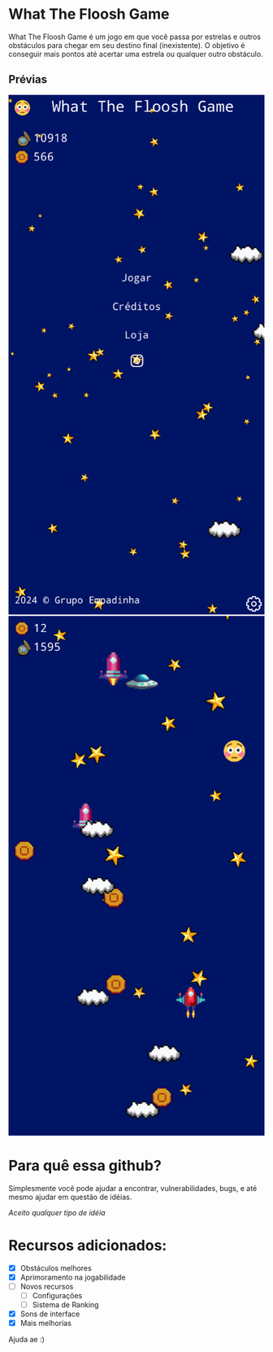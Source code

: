 # What The Floosh Game

What The Floosh Game é um jogo em que você passa por estrelas e outros obstáculos para chegar em seu destino final (inexistente). O objetivo é conseguir mais pontos até acertar uma estrela ou qualquer outro obstáculo.

## Prévias

![Preview 1](screenshots/preview1.png)
![Preview 2](screenshots/preview2.png)

# Para quê essa github?

Simplesmente você pode ajudar a encontrar, vulnerabilidades, bugs, e até mesmo ajudar em questão de idéias.

_Aceito qualquer tipo de idéia_

# Recursos adicionados:
- [x] Obstáculos melhores
- [x] Aprimoramento na jogabilidade
- [ ] Novos recursos
  - [ ] Configurações
  - [ ] Sistema de Ranking
- [x] Sons de interface
- [x] Mais melhorias

Ajuda ae :)
